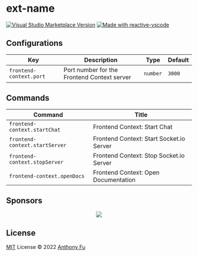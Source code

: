 # ext-name

<a href="https://marketplace.visualstudio.com/items?itemName=antfu.ext-name" target="__blank"><img src="https://img.shields.io/visual-studio-marketplace/v/antfu.ext-name.svg?color=eee&amp;label=VS%20Code%20Marketplace&logo=visual-studio-code" alt="Visual Studio Marketplace Version" /></a>
<a href="https://kermanx.github.io/reactive-vscode/" target="__blank"><img src="https://img.shields.io/badge/made_with-reactive--vscode-%23007ACC?style=flat&labelColor=%23229863"  alt="Made with reactive-vscode" /></a>

## Configurations

<!-- configs -->

| Key                     | Description                                 | Type     | Default |
| ----------------------- | ------------------------------------------- | -------- | ------- |
| `frontend-context.port` | Port number for the Frontend Context server | `number` | `3000`  |

<!-- configs -->

## Commands

<!-- commands -->

| Command                        | Title                                    |
| ------------------------------ | ---------------------------------------- |
| `frontend-context.startChat`   | Frontend Context: Start Chat             |
| `frontend-context.startServer` | Frontend Context: Start Socket.io Server |
| `frontend-context.stopServer`  | Frontend Context: Stop Socket.io Server  |
| `frontend-context.openDocs`    | Frontend Context: Open Documentation     |

<!-- commands -->

## Sponsors

<p align="center">
  <a href="https://cdn.jsdelivr.net/gh/antfu/static/sponsors.svg">
    <img src='https://cdn.jsdelivr.net/gh/antfu/static/sponsors.png'/>
  </a>
</p>

## License

[MIT](./LICENSE.md) License © 2022 [Anthony Fu](https://github.com/antfu)
